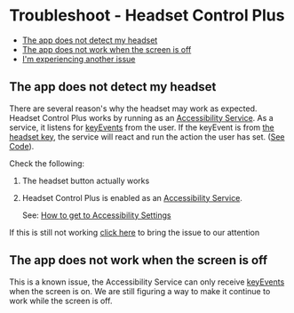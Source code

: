 Troubleshoot - Headset Control Plus
====

* [The app does not detect my headset](https://github.com/nadchif/headset-control-plus/blob/master/docs/TROUBLESHOOT.md#the-app-does-not-detect-my-headset)
* [The app does not work when the screen is off](https://github.com/nadchif/headset-control-plus/blob/master/docs/TROUBLESHOOT.md#the-app-does-not-work-when-the-screen-is-off)
* [I'm experiencing another issue](https://github.com/nadchif/headset-control-plus/issues/new?assignees=&labels=bug&template=bug_report.md&title=)

## The app does not detect my headset

There are several reason's why the headset may work as expected. Headset Control Plus works by running as an [Accessibility Service](https://developer.android.com/reference/android/accessibilityservice/AccessibilityService). As a service, it listens for [keyEvents](https://developer.android.com/reference/android/accessibilityservice/AccessibilityService#onKeyEvent(android.view.KeyEvent)) from the user. If the keyEvent is from [the headset key](https://developer.android.com/reference/android/view/KeyEvent#KEYCODE_HEADSETHOOK), the service will react and run the action the user has set. ([See Code](https://github.com/nadchif/headset-control-plus/blob/master/app/src/main/java/com/chif/headsetcontrolplus/HeadsetControlPlusService.java)). 

Check the following:

1. The headset button actually works

2. Headset Control Plus is enabled as an [Accessibility Service](https://www.techbone.net/android/user-manual/accessibility-menu#android_9). 
      
      See: [How to get to Accessibility Settings](https://www.techbone.net/android/user-manual/accessibility-menu#android_9)

If this is still not working [click here](https://github.com/nadchif/headset-control-plus/issues/new?assignees=&labels=bug&template=bug_report.md&title=) to bring the issue to our attention

## The app does not work when the screen is off
This is a known issue, the Accessibility Service can only receive [keyEvents](https://developer.android.com/reference/android/accessibilityservice/AccessibilityService#onKeyEvent(android.view.KeyEvent)) when the screen is on. We are still figuring a way to make it continue to work while the screen is off.

